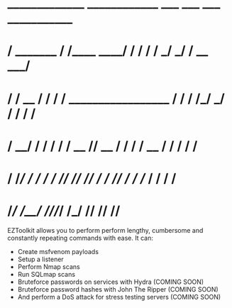 #                     _____________  ____________                  ___    ___   ___   ___________
#                    /  _______   / /____   ____/                 /  /   /  / _/ _/  /  __   ___/
#                   /  / __   /  /      /  /  _________________  /  /   /  /_/ _/   /  / /  /
#                  /    __/  /  /      /  /  /  __   //  __   / /  /   /  __  /    /  / /  /
#                 /  /______/  /___   /  /  /  /_/  //  /_/  / /  /___/  / /_ /_  /  / /  /
#                /________________/  /__/  /_______//_______/ /_________/   /__/ /__/ /__/

EZToolkit allows you to perform perform lengthy, cumbersome and constantly repeating commands with ease. It can:
 - Create msfvenom payloads
 - Setup a listener
 - Perform Nmap scans
 - Run SQLmap scans
 - Bruteforce passwords on services with Hydra (COMING SOON)
 - Bruteforce password hashes with John The Ripper (COMING SOON)
 - And perform a DoS attack for stress testing servers (COMING SOON)

